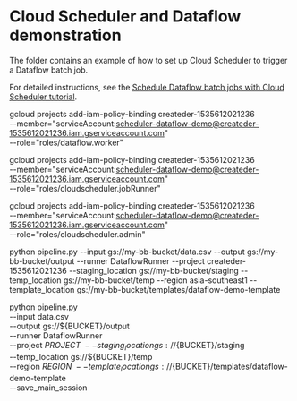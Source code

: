 # Cloud Scheduler and Dataflow demonstration

The folder contains an example of how to set up Cloud Scheduler to trigger a Dataflow batch job.

For detailed instructions, see the
[Schedule Dataflow batch jobs with Cloud Scheduler tutorial](https://cloud.google.com/community/tutorials/schedule-dataflow-jobs-with-cloud-scheduler).


gcloud projects add-iam-policy-binding createder-1535612021236 \
    --member="serviceAccount:scheduler-dataflow-demo@createder-1535612021236.iam.gserviceaccount.com" \
    --role="roles/dataflow.worker"

gcloud projects add-iam-policy-binding createder-1535612021236 \
    --member="serviceAccount:scheduler-dataflow-demo@createder-1535612021236.iam.gserviceaccount.com" \
    --role="roles/cloudscheduler.jobRunner"

gcloud projects add-iam-policy-binding createder-1535612021236 \
    --member="serviceAccount:scheduler-dataflow-demo@createder-1535612021236.iam.gserviceaccount.com" \
    --role="roles/cloudscheduler.admin"

python pipeline.py --input gs://my-bb-bucket/data.csv --output gs://my-bb-bucket/output --runner DataflowRunner --project createder-1535612021236 --staging_location gs://my-bb-bucket/staging --temp_location gs://my-bb-bucket/temp --region asia-southeast1 --template_location gs://my-bb-bucket/templates/dataflow-demo-template

python pipeline.py \
--input data.csv \
--output gs://${BUCKET}/output \
--runner DataflowRunner \
--project ${PROJECT} \
--staging_location gs://${BUCKET}/staging \
--temp_location gs://${BUCKET}/temp \
--region ${REGION} \
--template_location gs://${BUCKET}/templates/dataflow-demo-template \
--save_main_session
